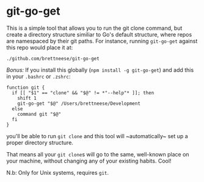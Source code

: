 # git-go-get

This is a simple tool that allows you to run the git clone command, but create a directory structure similiar to Go's default structure, where repos are namespaced by their git paths. For instance, running `git-go-get` against this repo would place it at: 

`./github.com/brettneese/git-go-get`


_Bonus:_ If you install this globally (`npm install -g git-go-get`) and add this in your `.bashrc` or `.zshrc`:

```
function git {
  if [[ "$1" == "clone" && "$@" != *"--help"* ]]; then
    shift 1
    git-go-get "$@" /Users/brettneese/Development
  else
    command git "$@"
  fi
}
```

you'll be able to run `git clone` and this tool will ~automatically~ set up a proper directory structure. 

That means all your `git clone`s will go to the same, well-known place on your machine, without changing any of your existing habits. Cool!

N.b: Only for Unix systems, requires `git`.